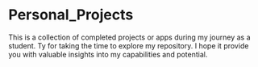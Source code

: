 # Personal_Projects
This is a collection of completed projects or apps during my journey as a student. Ty for taking the time to explore my repository. I hope it provide you with valuable insights into my capabilities and potential.
